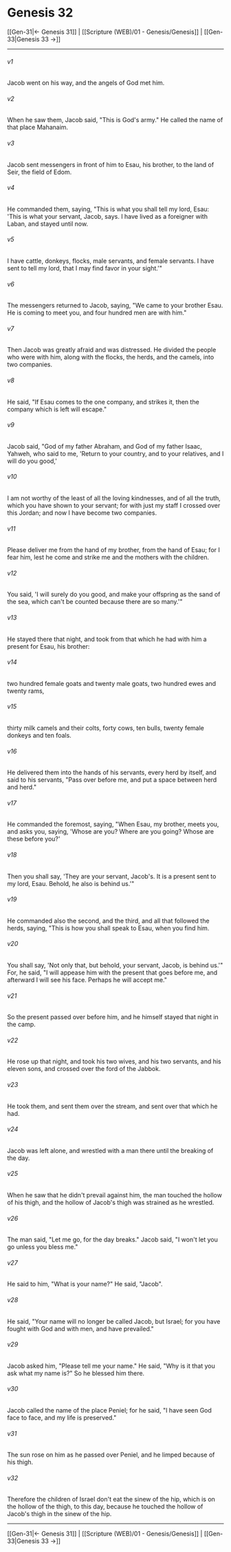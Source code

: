 # Genesis 32

[[Gen-31|← Genesis 31]] | [[Scripture (WEB)/01 - Genesis/Genesis]] | [[Gen-33|Genesis 33 →]]
***



###### v1 
Jacob went on his way, and the angels of God met him. 

###### v2 
When he saw them, Jacob said, "This is God's army." He called the name of that place Mahanaim. 

###### v3 
Jacob sent messengers in front of him to Esau, his brother, to the land of Seir, the field of Edom. 

###### v4 
He commanded them, saying, "This is what you shall tell my lord, Esau: 'This is what your servant, Jacob, says. I have lived as a foreigner with Laban, and stayed until now. 

###### v5 
I have cattle, donkeys, flocks, male servants, and female servants. I have sent to tell my lord, that I may find favor in your sight.'" 

###### v6 
The messengers returned to Jacob, saying, "We came to your brother Esau. He is coming to meet you, and four hundred men are with him." 

###### v7 
Then Jacob was greatly afraid and was distressed. He divided the people who were with him, along with the flocks, the herds, and the camels, into two companies. 

###### v8 
He said, "If Esau comes to the one company, and strikes it, then the company which is left will escape." 

###### v9 
Jacob said, "God of my father Abraham, and God of my father Isaac, Yahweh, who said to me, 'Return to your country, and to your relatives, and I will do you good,' 

###### v10 
I am not worthy of the least of all the loving kindnesses, and of all the truth, which you have shown to your servant; for with just my staff I crossed over this Jordan; and now I have become two companies. 

###### v11 
Please deliver me from the hand of my brother, from the hand of Esau; for I fear him, lest he come and strike me and the mothers with the children. 

###### v12 
You said, 'I will surely do you good, and make your offspring as the sand of the sea, which can't be counted because there are so many.'" 

###### v13 
He stayed there that night, and took from that which he had with him a present for Esau, his brother: 

###### v14 
two hundred female goats and twenty male goats, two hundred ewes and twenty rams, 

###### v15 
thirty milk camels and their colts, forty cows, ten bulls, twenty female donkeys and ten foals. 

###### v16 
He delivered them into the hands of his servants, every herd by itself, and said to his servants, "Pass over before me, and put a space between herd and herd." 

###### v17 
He commanded the foremost, saying, "When Esau, my brother, meets you, and asks you, saying, 'Whose are you? Where are you going? Whose are these before you?' 

###### v18 
Then you shall say, 'They are your servant, Jacob's. It is a present sent to my lord, Esau. Behold, he also is behind us.'" 

###### v19 
He commanded also the second, and the third, and all that followed the herds, saying, "This is how you shall speak to Esau, when you find him. 

###### v20 
You shall say, 'Not only that, but behold, your servant, Jacob, is behind us.'" For, he said, "I will appease him with the present that goes before me, and afterward I will see his face. Perhaps he will accept me." 

###### v21 
So the present passed over before him, and he himself stayed that night in the camp. 

###### v22 
He rose up that night, and took his two wives, and his two servants, and his eleven sons, and crossed over the ford of the Jabbok. 

###### v23 
He took them, and sent them over the stream, and sent over that which he had. 

###### v24 
Jacob was left alone, and wrestled with a man there until the breaking of the day. 

###### v25 
When he saw that he didn't prevail against him, the man touched the hollow of his thigh, and the hollow of Jacob's thigh was strained as he wrestled. 

###### v26 
The man said, "Let me go, for the day breaks." Jacob said, "I won't let you go unless you bless me." 

###### v27 
He said to him, "What is your name?" He said, "Jacob". 

###### v28 
He said, "Your name will no longer be called Jacob, but Israel; for you have fought with God and with men, and have prevailed." 

###### v29 
Jacob asked him, "Please tell me your name." He said, "Why is it that you ask what my name is?" So he blessed him there. 

###### v30 
Jacob called the name of the place Peniel; for he said, "I have seen God face to face, and my life is preserved." 

###### v31 
The sun rose on him as he passed over Peniel, and he limped because of his thigh. 

###### v32 
Therefore the children of Israel don't eat the sinew of the hip, which is on the hollow of the thigh, to this day, because he touched the hollow of Jacob's thigh in the sinew of the hip.

***
[[Gen-31|← Genesis 31]] | [[Scripture (WEB)/01 - Genesis/Genesis]] | [[Gen-33|Genesis 33 →]]
